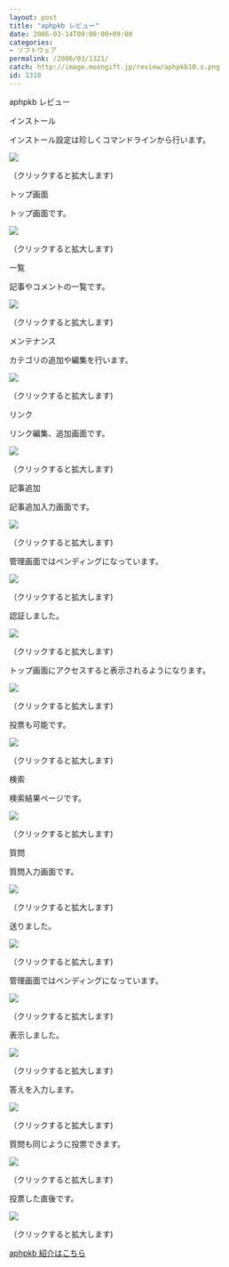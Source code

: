 ```yaml
---
layout: post
title: "aphpkb レビュー"
date: 2006-03-14T09:00:00+09:00
categories:
- ソフトウェア
permalink: /2006/03/1321/
catch: http://image.moongift.jp/review/aphpkb10.s.png
id: 1318
---
```

aphpkb レビュー  
<!--more-->

インストール

  

インストール設定は珍しくコマンドラインから行います。

  

[![](http://image.moongift.jp/review/aphpkb1.s.png)](http://image.moongift.jp/review/aphpkb1.png)  
  
（クリックすると拡大します)

  

トップ画面

  

トップ画面です。

  

[![](http://image.moongift.jp/review/aphpkb2.s.png)](http://image.moongift.jp/review/aphpkb2.png)  
  
（クリックすると拡大します)

  

一覧

  

記事やコメントの一覧です。

  

[![](http://image.moongift.jp/review/aphpkb3.s.png)](http://image.moongift.jp/review/aphpkb3.png)  
  
（クリックすると拡大します)

  

メンテナンス

  

カテゴリの追加や編集を行います。

  

[![](http://image.moongift.jp/review/aphpkb4.s.png)](http://image.moongift.jp/review/aphpkb4.png)  
  
（クリックすると拡大します)

  

リンク

  

リンク編集、追加画面です。

  

[![](http://image.moongift.jp/review/aphpkb5.s.png)](http://image.moongift.jp/review/aphpkb5.png)  
  
（クリックすると拡大します)

  

記事追加

  

記事追加入力画面です。

  

[![](http://image.moongift.jp/review/aphpkb6.s.png)](http://image.moongift.jp/review/aphpkb6.png)  
  
（クリックすると拡大します)

  

管理画面ではペンディングになっています。

  

[![](http://image.moongift.jp/review/aphpkb7.s.png)](http://image.moongift.jp/review/aphpkb7.png)  
  
（クリックすると拡大します)

  

認証しました。

  

[![](http://image.moongift.jp/review/aphpkb8.s.png)](http://image.moongift.jp/review/aphpkb8.png)  
  
（クリックすると拡大します)

  

トップ画面にアクセスすると表示されるようになります。

  

[![](http://image.moongift.jp/review/aphpkb9.s.png)](http://image.moongift.jp/review/aphpkb9.png)  
  
（クリックすると拡大します)

  

投票も可能です。

  

[![](http://image.moongift.jp/review/aphpkb10.s.png)](http://image.moongift.jp/review/aphpkb10.png)  
  
（クリックすると拡大します)

  

検索

  

検索結果ページです。

  

[![](http://image.moongift.jp/review/aphpkb11.s.png)](http://image.moongift.jp/review/aphpkb11.png)  
  
（クリックすると拡大します)

  

質問

  

質問入力画面です。

  

[![](http://image.moongift.jp/review/aphpkb12.s.png)](http://image.moongift.jp/review/aphpkb12.png)  
  
（クリックすると拡大します)

  

送りました。

  

[![](http://image.moongift.jp/review/aphpkb13.s.png)](http://image.moongift.jp/review/aphpkb13.png)  
  
（クリックすると拡大します)

  

管理画面ではペンディングになっています。

  

[![](http://image.moongift.jp/review/aphpkb14.s.png)](http://image.moongift.jp/review/aphpkb14.png)  
  
（クリックすると拡大します)

  

表示しました。

  

[![](http://image.moongift.jp/review/aphpkb15.s.png)](http://image.moongift.jp/review/aphpkb15.png)  
  
（クリックすると拡大します)

  

答えを入力します。

  

[![](http://image.moongift.jp/review/aphpkb16.s.png)](http://image.moongift.jp/review/aphpkb16.png)  
  
（クリックすると拡大します)

  

質問も同じように投票できます。

  

[![](http://image.moongift.jp/review/aphpkb17.s.png)](http://image.moongift.jp/review/aphpkb17.png)  
  
（クリックすると拡大します)

  

投票した直後です。

  

[![](http://image.moongift.jp/review/aphpkb18.s.png)](http://image.moongift.jp/review/aphpkb18.png)  
  
（クリックすると拡大します)

  

[aphpkb 紹介はこちら](http://oss.moongift.jp/intro/i-1297.html)

